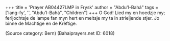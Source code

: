 +++
title = 'Prayer AB04427LMP in Frysk'
author = "Abdu'l-Bahá"
tags = ['lang-fy', '', "Abdu'l-Bahá", "Children"]
+++
O God! Lied my en hoedzje my; ferljochtsje de lampe fan myn hert en meitsje my ta in strieljende stjer.
Jo binne de Machtige en de Krêftige.

(Source category: Bern)
(Bahaiprayers.net ID: 6018)
